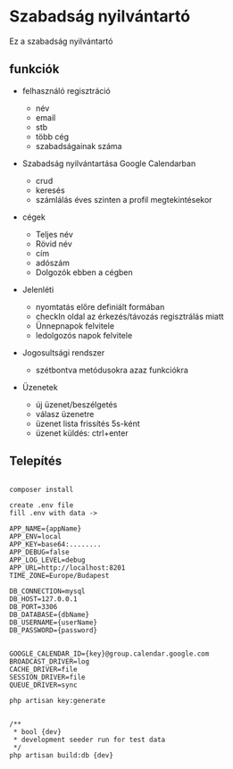 
# Szabadság nyilvántartó

Ez a szabadság nyilvántartó

## funkciók

* felhasználó regisztráció
    + név
    + email
    + stb
    + több cég
    + szabadságainak száma
    
* Szabadság nyilvántartása Google Calendarban
    + crud
    + keresés
    + számlálás éves szinten a profil megtekintésekor

* cégek 
    + Teljes név
    + Rövid név
    + cím
    + adószám
    + Dolgozók ebben a cégben

* Jelenléti 
    + nyomtatás előre definiált formában
    + checkIn oldal az érkezés/távozás regisztrálás miatt
    + Ünnepnapok felvitele
    + ledolgozós napok felvitele
    
* Jogosultsági rendszer
    + szétbontva metódusokra azaz funkciókra

* Üzenetek
    + új üzenet/beszélgetés
    + válasz üzenetre
    + üzenet lista frissítés 5s-ként
    + üzenet küldés:  ctrl+enter
    
    

    
## Telepítés
```

composer install

```

```
create .env file
fill .env with data ->

APP_NAME={appName}
APP_ENV=local
APP_KEY=base64:........
APP_DEBUG=false
APP_LOG_LEVEL=debug
APP_URL=http://localhost:8201
TIME_ZONE=Europe/Budapest

DB_CONNECTION=mysql
DB_HOST=127.0.0.1
DB_PORT=3306
DB_DATABASE={dbName}
DB_USERNAME={userName}
DB_PASSWORD={password}


GOOGLE_CALENDAR_ID={key}@group.calendar.google.com
BROADCAST_DRIVER=log
CACHE_DRIVER=file
SESSION_DRIVER=file
QUEUE_DRIVER=sync
```

```
php artisan key:generate
```

```

/**
 * bool {dev}
 * development seeder run for test data
 */ 
php artisan build:db {dev}
  
```

